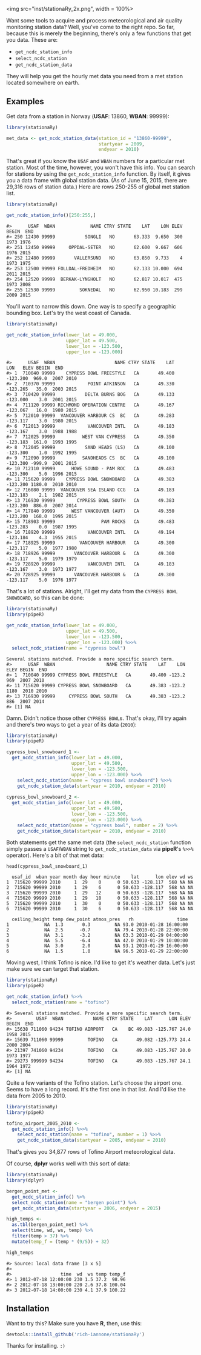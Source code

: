 <img src="inst/stationaRy_2x.png", width = 100%>

Want some tools to acquire and process meteorological and air quality monitoring station data? Well, you've come to the right repo. So far, because this is merely the beginning, there's only a few functions that get you data. These are:

- `get_ncdc_station_info`
- `select_ncdc_station`
- `get_ncdc_station_data` 

They will help you get the hourly met data you need from a met station located somewhere on earth.

## Examples

Get data from a station in Norway (**USAF**: 13860, **WBAN**: 99999):

```R
library(stationaRy)

met_data <- get_ncdc_station_data(station_id = "13860-99999",
                                  startyear = 2009,
                                  endyear = 2010)
```

That's great if you know the `USAF` and `WBAN` numbers for a particular met station. Most of the time, however, you won't have this info. You can search for stations by using the `get_ncdc_station_info` function. By itself, it gives you a data frame with global station data. (As of June 15, 2015, there are 29,316 rows of station data.) Here are rows 250-255 of global met station list.

```R
library(stationaRy)

get_ncdc_station_info()[250:255,]
```

```
#>      USAF  WBAN             NAME CTRY STATE    LAT    LON ELEV BEGIN  END
#> 250 12430 99999           SONGLI   NO       63.333  9.650  300  1973 1976
#> 251 12450 99999     OPPDAL-SETER   NO       62.600  9.667  606  1976 2015
#> 252 12480 99999       VALLERSUND   NO       63.850  9.733    4  1973 1975
#> 253 12500 99999 FOLLDAL-FREDHEIM   NO       62.133 10.000  694  2011 2015
#> 254 12520 99999  BERKAK-LYNGHOLT   NO       62.817 10.017  475  1973 2008
#> 255 12530 99999         SOKNEDAL   NO       62.950 10.183  299  2009 2015
```

You'll want to narrow this down. One way is to specify a geographic bounding box. Let's try the west coast of Canada. 

```R
library(stationaRy)

get_ncdc_station_info(lower_lat = 49.000,
                      upper_lat = 49.500,
                      lower_lon = -123.500,
                      upper_lon = -123.000)
```

```
#>      USAF  WBAN                      NAME CTRY STATE    LAT      LON   ELEV BEGIN  END
#> 1  710040 99999    CYPRESS BOWL FREESTYLE   CA       49.400 -123.200  969.0  2007 2010
#> 2  710370 99999            POINT ATKINSON   CA       49.330 -123.265   35.0  2003 2015
#> 3  710420 99999           DELTA BURNS BOG   CA       49.133 -123.000    3.0  2001 2015
#> 4  711120 99999 RICHMOND OPERATION CENTRE   CA       49.167 -123.067   16.0  1980 2015
#> 5  712010 99999  VANCOUVER HARBOUR CS  BC   CA       49.283 -123.117    3.0  1980 2015
#> 6  712013 99999            VANCOUVER INTL   CA       49.183 -123.167    3.0  1988 1988
#> 7  712025 99999          WEST VAN CYPRESS   CA       49.350 -123.183  161.0  1993 1995
#> 8  712045 99999           SAND HEADS (LS)   CA       49.100 -123.300    1.0  1992 1995
#> 9  712090 99999          SANDHEADS CS  BC   CA       49.100 -123.300 -999.9  2001 2015
#> 10 712110 99999      HOWE SOUND - PAM ROC   CA       49.483 -123.300    5.0  1996 2015
#> 11 715620 99999    CYPRESS BOWL SNOWBOARD   CA       49.383 -123.200 1180.0  2010 2010
#> 12 716080 99999  VANCOUVER SEA ISLAND CCG   CA       49.183 -123.183    2.1  1982 2015
#> 13 716930 99999        CYPRESS BOWL SOUTH   CA       49.383 -123.200  886.0  2007 2014
#> 14 717840 99999      WEST VANCOUVER (AUT)   CA       49.350 -123.200  168.0  1995 2015
#> 15 718903 99999                 PAM ROCKS   CA       49.483 -123.283    0.0  1987 1995
#> 16 718920 99999            VANCOUVER INTL   CA       49.194 -123.184    4.3  1955 2015
#> 17 718925 99999         VANCOUVER HARBOUR   CA       49.300 -123.117    5.0  1977 1980
#> 18 718926 99999       VANCOUVER HARBOUR &   CA       49.300 -123.117    5.0  1979 1979
#> 19 728920 99999            VANCOUVER INTL   CA       49.183 -123.167    3.0  1973 1977
#> 20 728925 99999       VANCOUVER HARBOUR &   CA       49.300 -123.117    5.0  1976 1977
```

That's a lot of stations. Alright, I'll get my data from the `CYPRESS BOWL SNOWBOARD`, so this can be done:

```R
library(stationaRy)
library(pipeR)

get_ncdc_station_info(lower_lat = 49.000,
                      upper_lat = 49.500,
                      lower_lon = -123.500,
                      upper_lon = -123.000) %>>%
  select_ncdc_station(name = "cypress bowl")
```

```
Several stations matched. Provide a more specific search term.
#>      USAF  WBAN                   NAME CTRY STATE    LAT    LON ELEV BEGIN  END
#> 1  710040 99999 CYPRESS BOWL FREESTYLE   CA       49.400 -123.2  969  2007 2010
#> 11 715620 99999 CYPRESS BOWL SNOWBOARD   CA       49.383 -123.2 1180  2010 2010
#> 13 716930 99999     CYPRESS BOWL SOUTH   CA       49.383 -123.2  886  2007 2014
#> [1] NA
```

Damn. Didn't notice those other `CYPRESS BOWL`s. That's okay, I'll try again and there's two ways to get a year of its data (`2010`):

```R
library(stationaRy)
library(pipeR)

cypress_bowl_snowboard_1 <- 
  get_ncdc_station_info(lower_lat = 49.000,
                        upper_lat = 49.500,
                        lower_lon = -123.500,
                        upper_lon = -123.000) %>>%
    select_ncdc_station(name = "cypress bowl snowboard") %>>%
    get_ncdc_station_data(startyear = 2010, endyear = 2010)
    
cypress_bowl_snowboard_2 <- 
  get_ncdc_station_info(lower_lat = 49.000,
                        upper_lat = 49.500,
                        lower_lon = -123.500,
                        upper_lon = -123.000) %>>%
    select_ncdc_station(name = "cypress bowl", number = 2) %>>%
    get_ncdc_station_data(startyear = 2010, endyear = 2010)
```

Both statements get the same met data (the `select_ncdc_station` function simply passes a `USAF`/`WBAN` string to `get_ncdc_station_data` via **pipeR**'s `%>>%` operator). Here's a bit of that met data:

```
head(cypress_bowl_snowboard_1)
```

```
  usaf_id  wban year month day hour minute    lat      lon elev wd ws 
1  715620 99999 2010     1  29    0      0 50.633 -128.117  568 NA NA
2  715620 99999 2010     1  29    6      0 50.633 -128.117  568 NA NA 
3  715620 99999 2010     1  29   12      0 50.633 -128.117  568 NA NA 
4  715620 99999 2010     1  29   18      0 50.633 -128.117  568 NA NA 
5  715620 99999 2010     1  30    0      0 50.633 -128.117  568 NA NA
6  715620 99999 2010     1  30    6      0 50.633 -128.117  568 NA NA

  ceiling_height temp dew_point atmos_pres   rh                time 
1             NA  1.3       0.3         NA 93.0 2010-01-28 16:00:00
2             NA  2.5      -0.7         NA 79.4 2010-01-28 22:00:00
3             NA  3.1      -3.2         NA 63.3 2010-01-29 04:00:00
4             NA  5.5      -6.4         NA 42.0 2010-01-29 10:00:00
5             NA  3.0       2.0         NA 93.1 2010-01-29 16:00:00
6             NA  1.5       1.0         NA 96.5 2010-01-29 22:00:00
```

Moving west, I think Tofino is nice. I'd like to get it's weather data. Let's just make sure we can target that station.

```R
library(stationaRy)
library(pipeR)

get_ncdc_station_info() %>>%
  select_ncdc_station(name = "tofino")
```

```
#> Several stations matched. Provide a more specific search term.
#>         USAF  WBAN           NAME CTRY STATE    LAT      LON ELEV BEGIN  END
#> 15638 711060 94234 TOFINO AIRPORT   CA    BC 49.083 -125.767 24.0  1958 2015
#> 15639 711060 99999         TOFINO   CA       49.082 -125.773 24.4  2000 2004
#> 21397 741060 94234         TOFINO   CA       49.083 -125.767 20.0  1973 1977
#> 29273 999999 94234         TOFINO   CA       49.083 -125.767 24.1  1964 1972
#> [1] NA
```

Quite a few variants of the Tofino station. Let's choose the airport one. Seems to have a long record. It's the first one in that list. And I'd like the data from 2005 to 2010.

```R
library(stationaRy)
library(pipeR)

tofino_airport_2005_2010 <- 
  get_ncdc_station_info() %>>%
    select_ncdc_station(name = "tofino", number = 1) %>>%
    get_ncdc_station_data(startyear = 2005, endyear = 2010)
```

That's gives you 34,877 rows of Tofino Airport meteorological data.

Of course, **dplyr** works well with this sort of data:

```R
library(stationaRy)
library(dplyr)

bergen_point_met <- 
  get_ncdc_station_info() %>%
  select_ncdc_station(name = "bergen point") %>%
  get_ncdc_station_data(startyear = 2006, endyear = 2015)

high_temps <- 
  as.tbl(bergen_point_met) %>% 
  select(time, wd, ws, temp) %>% 
  filter(temp > 37) %>%
  mutate(temp_f = (temp * (9/5)) + 32)

high_temps
```

```
#> Source: local data frame [3 x 5]
#> 
#>                  time  wd  ws temp temp_f
#> 1 2012-07-18 12:00:00 230 1.5 37.2  98.96
#> 2 2012-07-18 13:00:00 220 2.6 37.8 100.04
#> 3 2012-07-18 14:00:00 230 4.1 37.9 100.22
```

## Installation

Want to try this? Make sure you have **R**, then, use this:

```R
devtools::install_github('rich-iannone/stationaRy')
```

Thanks for installing. `:)`
